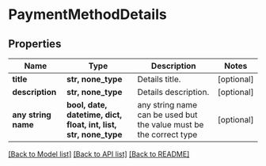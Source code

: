 # PaymentMethodDetails


## Properties
Name | Type | Description | Notes
------------ | ------------- | ------------- | -------------
**title** | **str, none_type** | Details title. | [optional] 
**description** | **str, none_type** | Details description. | [optional] 
**any string name** | **bool, date, datetime, dict, float, int, list, str, none_type** | any string name can be used but the value must be the correct type | [optional]

[[Back to Model list]](../README.md#documentation-for-models) [[Back to API list]](../README.md#documentation-for-api-endpoints) [[Back to README]](../README.md)


